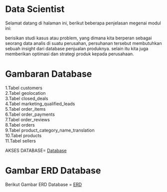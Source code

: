 # Data Scientist

Selamat datang di halaman ini, berikut beberapa penjelasan megenai modul ini:

berisikan studi kasus atau problem, yang dimana kita berperan sebagai seorang data analis di suatu perusahan,   persuhanan tersebut membutuhkan sebuah insight dari database penjualan produknya.
selain itu kita juga memberikan optimasi dan strategi produk kepada perusahaan.

# Gambaran Database

1.Tabel customers   
2.Tabel geolocation  
3.Tabel closed_deals  
4.Tabel marketing_qualified_leads  
5.Tabel order_items  
6.Tabel order_payments   
7.Tabel order_reviews   
8.Tabel orders  
9.Tabel product_category_name_translation  
10.Tabel products  
11.Tabel sellers  

AKSES DATABASE= [Database](https://drive.google.com/drive/folders/1iNaLDjK-GZsMjFZ-YU4a1aseZpOgAAaq?usp=drive_link)


# Gambar ERD Database
Berikut Gambar ERD Database = [ERD](ERD.PNG)



